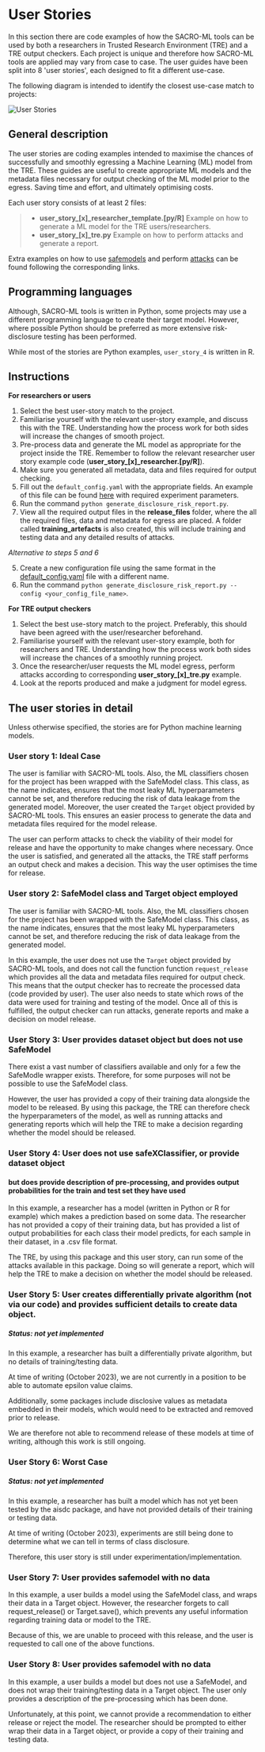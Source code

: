 # User Stories

In this section there are code examples of how the SACRO-ML tools can be used by both a researchers in Trusted Research Environment (TRE) and a TRE output checkers. Each project is unique and therefore how SACRO-ML tools are applied may vary from case to case. The user guides have been split into 8 'user stories', each designed to fit a different use-case.

The following diagram is intended to identify the closest use-case match to projects:

![User Stories](user_stories_flow_chart.drawio.png)

## General description

The user stories are coding examples intended to maximise the chances of  successfully and smoothly egressing a Machine Learning (ML) model from the TRE. These guides are useful to create appropriate ML models and the metadata files necessary for output checking of the ML model prior to the egress. Saving time and effort, and ultimately optimising costs.

Each user story consists of at least 2 files:
  > - **user_story_[x]_researcher_template.[py/R]**  Example on how to generate a ML model for the TRE users/researchers.
  > - **user_story_[x]_tre.py**  Example on how to perform attacks and generate a report.

Extra examples on how to use [safemodels](https://github.com/AI-SDC/SACRO-ML/tree/main/examples/notebooks) and perform [attacks](https://github.com/AI-SDC/SACRO-ML/tree/main/examples) can be found following the corresponding links.

## Programming languages

Although, SACRO-ML tools is written in Python, some projects may use a different programming language to create their target model. However, where possible Python should be preferred as more extensive risk-disclosure testing has been performed.

While most of the stories are Python examples, `user_story_4` is written in R.

## Instructions

**For researchers or users**
1. Select the best user-story match to the project.
2. Familiarise yourself with the relevant user-story example, and discuss this with the TRE. Understanding how the process work for both sides will increase the changes of smooth project.
3. Pre-process data and generate the ML model as appropriate for the project inside the TRE. Remember to follow the relevant researcher  user story example code (**user_story_[x]_researcher.[py/R]**).
4. Make sure you generated all metadata, data and files required for output checking.
5. Fill out the `default_config.yaml` with the appropriate fields. An example of this file can be found [here](https://github.com/AI-SDC/SACRO-ML/blob/user_story_visibility/user_stories/default_config.yaml) with required experiment parameters.
6. Run the command `python generate_disclosure_risk_report.py`.
7. View all the required output files in the **release_files** folder, where the all the required files, data and metadata for egress are placed. A folder called **training_artefacts** is also created, this will include training and testing data and any detailed results of attacks.

*Alternative to steps 5 and 6*

5. Create a new configuration file using the same format in the [default_config.yaml](https://github.com/AI-SDC/SACRO-ML/blob/main/examples/user_stories/default_config.yaml) file with a different name.
6. Run the command `python generate_disclosure_risk_report.py --config <your_config_file_name>`.

**For TRE output checkers**
1. Select the best use-story match to the project. Preferably, this should have been agreed with the user/researcher beforehand.
2. Familiarise yourself with the relevant user-story example, both for researchers and TRE. Understanding how the process work both sides will increase the chances of a smoothly running project.
3. Once the researcher/user requests the ML model egress, perform attacks according to corresponding **user_story_[x]_tre.py** example.
4. Look at the reports produced and make a judgment for model egress.

## The user stories in detail

Unless otherwise specified, the stories are for Python machine learning models.

### User story 1: Ideal Case

The user is familiar with SACRO-ML tools. Also, the ML classifiers chosen for the project has been wrapped with the SafeModel class. This class, as the name indicates, ensures that the most leaky ML hyperparameters cannot be set, and therefore reducing the risk of data leakage from the generated model. Moreover, the user created the `Target` object provided by SACRO-ML tools. This ensures an easier process to generate the data and metadata files required for the model release.

The user can perform attacks to check the viability of their model for release and have the opportunity to make changes where necessary. Once the user is satisfied, and generated all the attacks, the TRE staff performs an output check and makes a decision. This way the user optimises the time for release.

### User story 2: SafeModel class and Target object employed

The user is familiar with SACRO-ML tools. Also, the ML classifiers chosen for the project has been wrapped with the SafeModel class. This class, as the name indicates, ensures that the most leaky ML hyperparameters cannot be set, and therefore reducing the risk of data leakage from the generated model.

In this example, the user does not use the `Target` object provided by SACRO-ML tools, and does not call the function function `request_release` which provides all the data and metadata files required for output check. This means that the output checker has to recreate the processed data (code provided by user). The user also needs to state which rows of the data were used for training and testing of the model. Once all of this is fulfilled, the output checker can run attacks, generate reports and make a decision on model release.

### User Story 3: User provides dataset object but does not use SafeModel

There exist a vast number of classifiers available and only for a few the SafeModle wrapper exists. Therefore, for some purposes will not be possible to use the SafeModel class.

However, the user has provided a copy of their training data alongside the model to be released. By using this package, the TRE can therefore check the hyperparameters of the model, as well as running attacks and generating reports which will help the TRE to make a decision regarding whether the model should be released.

### User Story 4: User does not use safeXClassifier, or provide dataset object
#### but does provide description of pre-processing, and provides output probabilities for the train and test set they have used

In this example, a researcher has a model (written in Python or R for example) which makes a prediction based on some data. The researcher has not provided a copy of their training data, but has provided a list of output probabilities for each class their model predicts, for each sample in their dataset, in a .csv file format.

The TRE, by using this package and this user story, can run some of the attacks available in this package. Doing so will generate a report, which will help the TRE to make a decision on whether the model should be released.

### User Story 5:  User creates differentially private algorithm (not via our code) and provides sufficient details to create data object.
##### Status: not yet implemented

In this example, a researcher has built a differentially private algorithm, but no details of training/testing data.

At time of writing (October 2023), we are not currently in a position to be able to automate epsilon value claims.

Additionally, some packages include disclosive values as metadata embedded in their models, which would need to be extracted and removed prior to release.

We are therefore not able to recommend release of these models at time of writing, although this work is still ongoing.

### User Story 6: Worst Case
##### Status: not yet implemented

In this example, a researcher has built a model which has not yet been tested by the aisdc package, and have not provided details of their training or testing data.

At time of writing (October 2023), experiments are still being done to determine what we can tell in terms of class disclosure.

Therefore, this user story is still under experimentation/implementation.

### User Story 7: User provides safemodel with no data

In this example, a user builds a model using the SafeModel class, and wraps their data in a Target object. However, the researcher forgets to call request_release() or Target.save(), which prevents any useful information regarding training data or model to the TRE.

Because of this, we are unable to proceed with this release, and the user is requested to call one of the above functions.

### User Story 8: User provides safemodel with no data

In this example, a user builds a model but does not use a SafeModel, and does not wrap their training/testing data in a Target object. The user only provides a description of the pre-processing which has been done.

Unfortunately, at this point, we cannot provide a recommendation to either release or reject the model. The researcher should be prompted to either wrap their data in a Target object, or provide a copy of their training and testing data.
